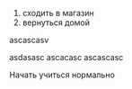 1. сходить в магазин
2. вернуться домой



ascascasv

asdasasc
ascacasc
ascascasc

Начать учиться нормально


